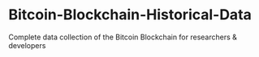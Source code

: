 # Bitcoin-Blockchain-Historical-Data
Complete data collection of the Bitcoin Blockchain for researchers &amp; developers
